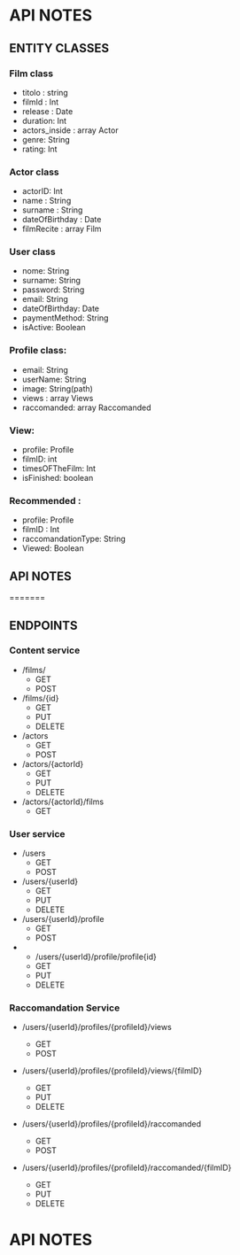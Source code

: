 # API NOTES 

## ENTITY CLASSES

### Film class
- titolo : string
- filmId : Int
- release : Date
- duration: Int 
- actors_inside : array Actor
- genre: String
- rating: Int

### Actor class
- actorID: Int
- name : String
- surname : String
- dateOfBirthday : Date
- filmRecite : array Film

### User class
- nome: String
- surname: String
- password: String
- email: String
- dateOfBirthday: Date
- paymentMethod: String
- isActive: Boolean

### Profile class:
  - email: String
  - userName: String
  - image: String(path)
  - views : array Views 
  - raccomanded: array Raccomanded


### View:
- profile: Profile
- filmID: int
- timesOFTheFilm: Int
- isFinished: boolean


### Recommended :
- profile: Profile
- filmID : Int
- raccomandationType: String
- Viewed: Boolean




## API NOTES
=======
## ENDPOINTS
### Content service
- /films/
    - GET
    - POST
- /films/{id}
  - GET
  - PUT
  - DELETE
- /actors
  - GET
  - POST
- /actors/{actorId}
  - GET
  - PUT
  - DELETE
- /actors/{actorId}/films
  - GET

### User service
- /users
  - GET 
  - POST
- /users/{userId}
  - GET 
  - PUT
  - DELETE
- /users/{userId}/profile
  - GET
  - POST
- - /users/{userId}/profile/profile{id}
  - GET
  - PUT
  - DELETE



### Raccomandation Service

- /users/{userId}/profiles/{profileId}/views
  - GET 
  - POST
  
- /users/{userId}/profiles/{profileId}/views/{filmID}
  -  GET
  - PUT
  - DELETE
  

  
- /users/{userId}/profiles/{profileId}/raccomanded
  - GET
  - POST

- /users/{userId}/profiles/{profileId}/raccomanded/{filmID}
  - GET
  - PUT
  - DELETE

# API NOTES